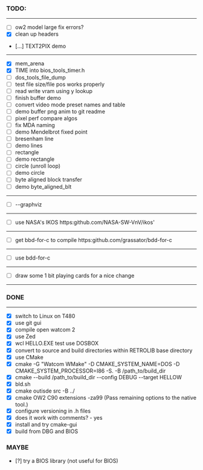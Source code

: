 ### TODO:
---
- [ ] ow2 model large fix errors?
- [x] clean up headers
- [...] TEXT2PIX demo
---
- [x] mem_arena
- [x] TIME into bios_tools_timer.h
- [ ] dos_tools_file_dump
- [ ] test file size/file pos works properly
- [ ] read write vram using y lookup
- [ ] finish buffer demo
- [ ] convert video mode preset names and table
- [ ] demo buffer png anim to git readme
- [ ] pixel perf compare algos
- [ ] fix MDA naming
- [ ] demo Mendelbrot fixed point
- [ ] bresenham line
- [ ] demo lines
- [ ] rectangle
- [ ] demo rectangle
- [ ] circle (unroll loop)
- [ ] demo circle
- [ ] byte aligned block transfer
- [ ] demo byte_aligned_blt

---
- [ ] --graphviz

---
- [ ] use NASA's IKOS https:github.com/NASA-SW-VnV/ikos'

---
- [ ] get bbd-for-c to compile https:github.com/grassator/bdd-for-c

---
- [ ] use bdd-for-c

---
- [ ] draw some 1 bit playing cards for a nice change

---
### DONE
---
- [x] switch to Linux on T480
- [x] use git gui
- [x] compile open watcom 2
- [x] use Zed
- [x] wcl HELLO.EXE test use DOSBOX
- [x] convert to source and build directories within RETROLIB base directory
- [x] use CMake
- [x] cmake -G "Watcom WMake" -D CMAKE_SYSTEM_NAME=DOS -D CMAKE_SYSTEM_PROCESSOR=I86 -S. -B /path_to/build_dir
- [x] cmake --build /path_to/build_dir --config DEBUG --target HELLOW
- [x] bld.sh
- [x] cmake outisde src -B ../
- [x] cmake OW2 C90 extensions -za99 (Pass remaining options to the native tool.)
- [x] configure versioning in .h files
- [x] does it work with comments? - yes
- [x] install and try cmake-gui
- [x] build from DBG and BIOS

### MAYBE

- [?] try a BIOS library (not useful for BIOS)
